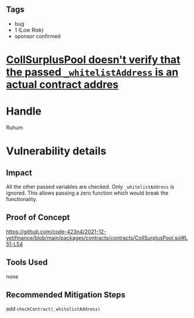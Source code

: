 ## Tags

- bug
- 1 (Low Risk)
- sponsor confirmed

# [CollSurplusPool doesn't verify that the passed `_whitelistAddress` is an actual contract addres](https://github.com/code-423n4/2021-12-yetifinance-findings/issues/230) 

# Handle

Ruhum


# Vulnerability details

## Impact
All the other passed variables are checked. Only `_whitelistAddress` is ignored. This allows passing a zero function which would break the functionality.

## Proof of Concept
https://github.com/code-423n4/2021-12-yetifinance/blob/main/packages/contracts/contracts/CollSurplusPool.sol#L51-L54

## Tools Used
none

## Recommended Mitigation Steps
add `checkContract(_whitelistAddress)`

